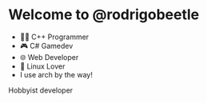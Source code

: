 # Welcome to @rodrigobeetle
- 👨‍💻 C++ Programmer
- 🎮 C# Gamedev
- 🌐 Web Developer
- 🐧 Linux Lover
- I use arch by the way!

Hobbyist developer

<!---
rodrigobeetle/rodrigobeetle is a ✨ special ✨ repository because its `README.md` (this file) appears on your GitHub profile.
You can click the Preview link to take a look at your changes.
--->
